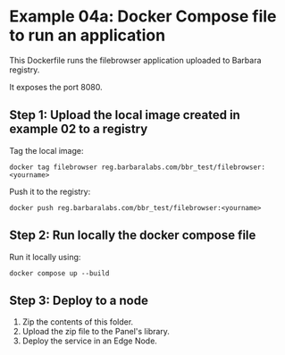 # Example 04a: Docker Compose file to run an application

This Dockerfile runs the filebrowser application uploaded to Barbara registry.

It exposes the port 8080.

## Step 1: Upload the local image created in example 02 to a registry

Tag the local image:

```docker tag filebrowser reg.barbaralabs.com/bbr_test/filebrowser:<yourname>```

Push it to the registry:

```docker push reg.barbaralabs.com/bbr_test/filebrowser:<yourname>```

## Step 2: Run locally the docker compose file

Run it locally using:

``` docker compose up --build ```

## Step 3: Deploy to a node

1. Zip the contents of this folder.
2. Upload the zip file to the Panel's library.
3. Deploy the service in an Edge Node.